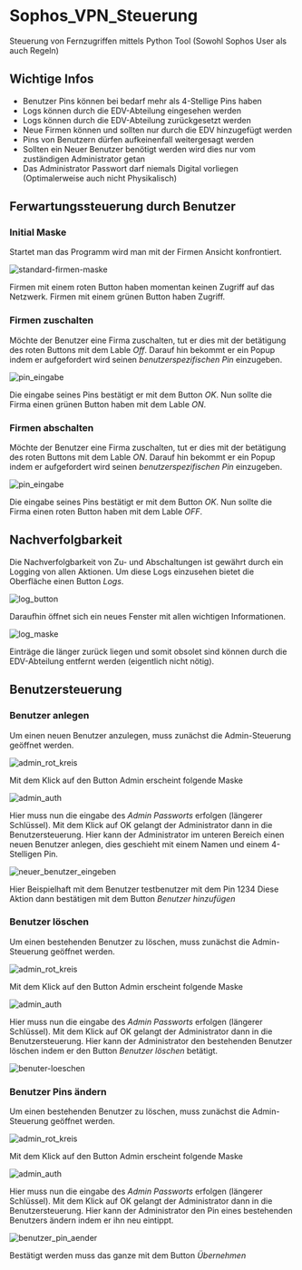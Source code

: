 # Sophos_VPN_Steuerung
Steuerung von Fernzugriffen mittels Python Tool (Sowohl Sophos User als auch Regeln)

## Wichtige Infos

- Benutzer Pins können bei bedarf mehr als 4-Stellige Pins haben
- Logs können durch die EDV-Abteilung eingesehen werden
- Logs können durch die EDV-Abteilung zurückgesetzt werden
- Neue Firmen können und sollten nur durch die EDV hinzugefügt werden
- Pins von Benutzern dürfen aufkeinenfall weitergesagt werden
- Sollten ein Neuer Benutzer benötigt werden wird dies nur vom zuständigen Administrator getan
- Das Administrator Passwort darf niemals Digital vorliegen (Optimalerweise auch nicht Physikalisch)

## Ferwartungssteuerung durch Benutzer

### Initial Maske

Startet man das Programm wird man mit der Firmen Ansicht konfrontiert.

![standard-firmen-maske](bilder/standard-firmen-maske.PNG)

Firmen mit einem roten Button haben momentan keinen Zugriff auf das Netzwerk.
Firmen mit einem grünen Button haben Zugriff.

### Firmen zuschalten

Möchte der Benutzer eine Firma zuschalten, tut er dies mit der betätigung des roten Buttons mit dem Lable _Off_.
Darauf hin bekommt er ein Popup indem er aufgefordert wird seinen *benutzerspezifischen Pin* einzugeben.

![pin_eingabe](bilder/ping_eingabe.PNG)

Die eingabe seines Pins bestätigt er mit dem Button _OK_.
Nun sollte die Firma einen grünen Button haben mit dem Lable _ON_.

### Firmen abschalten

Möchte der Benutzer eine Firma zuschalten, tut er dies mit der betätigung des roten Buttons mit dem Lable _ON_.
Darauf hin bekommt er ein Popup indem er aufgefordert wird seinen *benutzerspezifischen Pin* einzugeben.

![pin_eingabe](bilder/ping_eingabe.PNG)

Die eingabe seines Pins bestätigt er mit dem Button _OK_.
Nun sollte die Firma einen roten Button haben mit dem Lable _OFF_.

## Nachverfolgbarkeit

Die Nachverfolgbarkeit von Zu- und Abschaltungen ist gewährt durch ein Logging von allen Aktionen.
Um diese Logs einzusehen bietet die Oberfläche einen Button _Logs_.

![log_button](bilder/log_button.png)

Daraufhin öffnet sich ein neues Fenster mit allen wichtigen Informationen.

![log_maske](bilder/log_maske.PNG)

Einträge die länger zurück liegen und somit obsolet sind können durch die EDV-Abteilung entfernt werden (eigentlich nicht nötig).

## Benutzersteuerung

### Benutzer anlegen

Um einen neuen Benutzer anzulegen, muss zunächst die Admin-Steuerung geöffnet werden.

![admin_rot_kreis](bilder/admin_rot_kreis.PNG)

Mit dem Klick auf den Button Admin erscheint folgende Maske

![admin_auth](bilder/admin_auth.PNG)

Hier muss nun die eingabe des _Admin Passworts_ erfolgen (längerer Schlüssel).
Mit dem Klick auf OK gelangt der Administrator dann in die Benutzersteuerung.
Hier kann der Administrator im unteren Bereich einen neuen Benutzer anlegen,
dies geschieht mit einem Namen und einem 4-Stelligen Pin.

![neuer_benutzer_eingeben](bilder/neuer_benutzer_eingeben.PNG)

Hier Beispielhaft mit dem Benutzer testbenutzer mit dem Pin 1234
Diese Aktion dann bestätigen mit dem Button _Benutzer hinzufügen_

### Benutzer löschen

Um einen bestehenden Benutzer zu löschen, muss zunächst die Admin-Steuerung geöffnet werden.

![admin_rot_kreis](bilder/admin_rot_kreis.PNG)

Mit dem Klick auf den Button Admin erscheint folgende Maske

![admin_auth](bilder/admin_auth.PNG)

Hier muss nun die eingabe des _Admin Passworts_ erfolgen (längerer Schlüssel).
Mit dem Klick auf OK gelangt der Administrator dann in die Benutzersteuerung.
Hier kann der Administrator den bestehenden Benutzer löschen indem er den Button _Benutzer löschen_ betätigt.

![benuter-loeschen](bilder/benutzer-loeschen.PNG)

### Benutzer Pins ändern

Um einen bestehenden Benutzer zu löschen, muss zunächst die Admin-Steuerung geöffnet werden.

![admin_rot_kreis](bilder/admin_rot_kreis.PNG)

Mit dem Klick auf den Button Admin erscheint folgende Maske

![admin_auth](bilder/admin_auth.PNG)

Hier muss nun die eingabe des _Admin Passworts_ erfolgen (längerer Schlüssel).
Mit dem Klick auf OK gelangt der Administrator dann in die Benutzersteuerung.
Hier kann der Administrator den Pin eines bestehenden Benutzers ändern indem er ihn neu eintippt.

![benutzer_pin_aender](bilder/benutzer_pin_aendern.PNG)

Bestätigt werden muss das ganze mit dem Button _Übernehmen_
